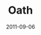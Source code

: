 ---
layout: music 
title: "Oath"
series: "Collide"
date: 2011-09-06 
description: "Brian Tome talks about the collisions that occur in marriage."
audio: "http://www.crossroads.net/players/media/hq/collide04.mp3"
audio-duration: "50:17"
---